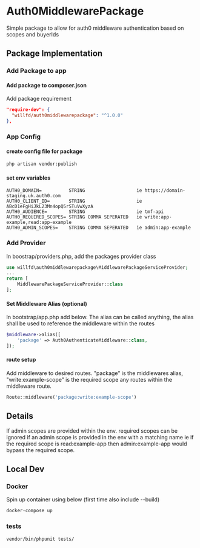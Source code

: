 # Auth0MiddlewarePackage
Simple package to allow for auth0 middleware authentication based on scopes and buyerIds

## Package Implementation

### Add Package to app
#### Add package to composer.json
Add package requirement
```json
"require-dev": {
  "willfd/auth0middlewarepackage": "^1.0.0"
},
```

### App Config
#### create config file for package
```bash
php artisan vendor:publish
```

#### set env variables 
```text
AUTH0_DOMAIN=          STRING                   ie https://domain-staging.uk.auth0.com
AUTH0_CLIENT_ID=       STRING                   ie ABcD1eFgHiJkL23Mn4opQ5rSTuVwXyzA
AUTH0_AUDIENCE=        STRING                   ie tmf-api
AUTH0_REQUIRED_SCOPES= STRING COMMA SEPERATED   ie write:app-example,read:app-example
AUTH0_ADMIN_SCOPES=    STRING COMMA SEPERATED   ie admin:app-example
```
### Add Provider
In boostrap/providers.php, add the packages provider class
```php
use willfd\auth0middlewarepackage\MiddlewarePackageServiceProvider;
...
return [
    MiddlewarePackageServiceProvider::class
];
```

#### Set Middleware Alias (optional)
In bootstrap/app.php add below. The alias can be called anything, the alias shall be used to reference the middleware within the routes
```php
$middleware->alias([
    'package' => Auth0AuthenticateMiddleware::class,
]);
```

#### route setup
Add middleware to desired routes. "package" is the middlewares alias, "write:example-scope" is the required scope any routes within the middleware route.
```php
Route::middleware('package:write:example-scope')
```

## Details
If admin scopes are provided within the env. required scopes can be ignored if an admin scope is provided in the env with a matching name ie if the required scope is read:example-app then admin:example-app would bypass the required scope.

## Local Dev

### Docker
Spin up container using below (first time also include --build)
```bash
docker-compose up
```


### tests
```bash
vendor/bin/phpunit tests/
```